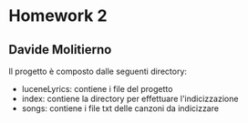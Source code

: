 # Homework 2
## Davide Molitierno
Il progetto è composto dalle seguenti directory:
* luceneLyrics: contiene i file del progetto
* index: contiene la directory per effettuare l'indicizzazione
* songs: contiene i file txt delle canzoni da indicizzare